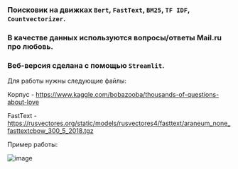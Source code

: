 ### Поисковик на движках `Bert`, `FastText`, `BM25`, `TF IDF`, `Countvectorizer`.<br>
### В качестве данных используются вопросы/ответы Mail.ru про любовь.<br>
### Веб-версия сделана с помощью `Streamlit`.<p>

Для работы нужны следующие файлы:<p>
Корпус - https://www.kaggle.com/bobazooba/thousands-of-questions-about-love<p>
FastText - https://rusvectores.org/static/models/rusvectores4/fasttext/araneum_none_fasttextcbow_300_5_2018.tgz<p>

Пример работы:<p>
![image](https://github.com/Vazelisk/IS_HWS/blob/master/example.gif)

